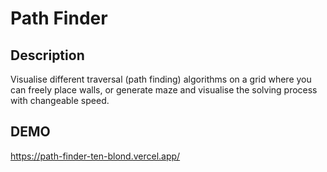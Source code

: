 # Path Finder

## Description
Visualise different traversal (path finding) algorithms on a grid where you can freely place walls, or generate maze and visualise the solving process with changeable speed.

## DEMO
https://path-finder-ten-blond.vercel.app/



